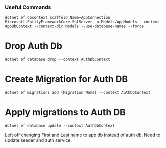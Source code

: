 ### Useful Commands
`dotnet ef dbcontext scaffold Name=AppConnection Microsoft.EntityFrameworkCore.SqlServer -o Models/AppModels --context AppDbContext --context-dir Models --use-database-names --force`

# Drop Auth Db
`dotnet ef database drop --context AuthDbContext`

# Create Migration for Auth DB
`dotnet ef migrations add {Migration Name} --context AuthDbContext` 

# Apply migrations to Auth DB
`dotnet ef database update --context AuthDbContext`


Left off changing First and Last name to app db instead of auth db. Need to update seeder and auth service.
